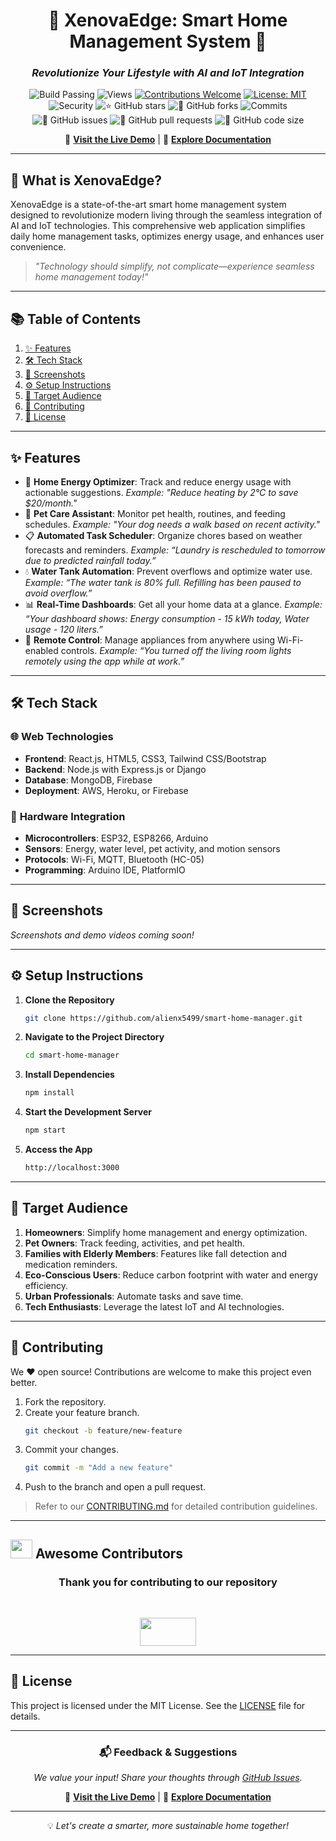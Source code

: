 
<div align="center">

# 🌟 **XenovaEdge: Smart Home Management System** 🌟  
### *Revolutionize Your Lifestyle with AI and IoT Integration*

![Build Passing](https://img.shields.io/badge/build-passing-success?style=flat-square)
![Views](https://hits.dwyl.com/alienx5499/smart-home-manager.svg)
[![Contributions Welcome](https://img.shields.io/badge/contributions-welcome-brightgreen.svg?style=flat-square)](https://github.com/alienx5499/smart-home-manager/blob/main/CONTRIBUTING.md)
[![License: MIT](https://custom-icon-badges.herokuapp.com/github/license/alienx5499/smart-home-manager?logo=law&logoColor=white)](https://github.com/alienx5499/smart-home-manager/blob/main/LICENSE)
![Security](https://snyk.io/test/github/dwyl/hapi-auth-jwt2/badge.svg?targetFile=package.json)
![⭐ GitHub stars](https://img.shields.io/github/stars/alienx5499/smart-home-manager?style=social)
![🍴 GitHub forks](https://img.shields.io/github/forks/alienx5499/smart-home-manager?style=social)
![Commits](https://badgen.net/github/commits/alienx5499/smart-home-manager)
![🐛 GitHub issues](https://img.shields.io/github/issues/alienx5499/smart-home-manager)
![📂 GitHub pull requests](https://img.shields.io/github/issues-pr/alienx5499/smart-home-manager)
![💾 GitHub code size](https://img.shields.io/github/languages/code-size/alienx5499/smart-home-manager)

🔗 **[Visit the Live Demo](#)** | 📑 **[Explore Documentation](#)**

</div>

---

## **🏡 What is XenovaEdge?**

XenovaEdge is a state-of-the-art smart home management system designed to revolutionize modern living through the seamless integration of AI and IoT technologies. This comprehensive web application simplifies daily home management tasks, optimizes energy usage, and enhances user convenience.

> *"Technology should simplify, not complicate—experience seamless home management today!"*

---

## **📚 Table of Contents**
1. [✨ Features](#-features)
2. [🛠️ Tech Stack](#️-tech-stack)
3. [📸 Screenshots](#-screenshots)
4. [⚙️ Setup Instructions](#️-setup-instructions)
5. [🎯 Target Audience](#-target-audience)
6. [🤝 Contributing](#-contributing)
7. [📜 License](#-license)

---

## **✨ Features**  
- 🏡 **Home Energy Optimizer**: Track and reduce energy usage with actionable suggestions.
   *Example: "Reduce heating by 2°C to save $20/month."*  
- 🐾 **Pet Care Assistant**: Monitor pet health, routines, and feeding schedules.
  *Example: "Your dog needs a walk based on recent activity."*
- 📋 **Automated Task Scheduler**: Organize chores based on weather forecasts and reminders.
  *Example: “Laundry is rescheduled to tomorrow due to predicted rainfall today.”* 
- 💧 **Water Tank Automation**: Prevent overflows and optimize water use.
  *Example: “The water tank is 80% full. Refilling has been paused to avoid overflow.”*
- 📊 **Real-Time Dashboards**: Get all your home data at a glance.
  *Example: “Your dashboard shows: Energy consumption - 15 kWh today, Water usage - 120 liters.”*  
- 📱 **Remote Control**: Manage appliances from anywhere using Wi-Fi-enabled controls.
  *Example: “You turned off the living room lights remotely using the app while at work.”*

---

## **🛠️ Tech Stack**

### 🌐 **Web Technologies**
- **Frontend**: React.js, HTML5, CSS3, Tailwind CSS/Bootstrap
- **Backend**: Node.js with Express.js or Django
- **Database**: MongoDB, Firebase
- **Deployment**: AWS, Heroku, or Firebase  

### 🤖 **Hardware Integration**
- **Microcontrollers**: ESP32, ESP8266, Arduino
- **Sensors**: Energy, water level, pet activity, and motion sensors
- **Protocols**: Wi-Fi, MQTT, Bluetooth (HC-05)
- **Programming**: Arduino IDE, PlatformIO

---

## **📸 Screenshots**
*Screenshots and demo videos coming soon!*

---

## **⚙️ Setup Instructions**

1. **Clone the Repository**
   ```bash
   git clone https://github.com/alienx5499/smart-home-manager.git
   ```
2. **Navigate to the Project Directory**
   ```bash
   cd smart-home-manager
   ```
3. **Install Dependencies**
   ```bash
   npm install
   ```
4. **Start the Development Server**
   ```bash
   npm start
   ```
5. **Access the App**
   ```bash
   http://localhost:3000
   ```

---

## **🎯 Target Audience**

1. **Homeowners**: Simplify home management and energy optimization.
2. **Pet Owners**: Track feeding, activities, and pet health.
3. **Families with Elderly Members**: Features like fall detection and medication reminders.
4. **Eco-Conscious Users**: Reduce carbon footprint with water and energy efficiency.
5. **Urban Professionals**: Automate tasks and save time.
6. **Tech Enthusiasts**: Leverage the latest IoT and AI technologies.

---

## **🤝 Contributing**

We ❤️ open source! Contributions are welcome to make this project even better.  
1. Fork the repository.  
2. Create your feature branch.  
   ```bash
   git checkout -b feature/new-feature
   ```
3. Commit your changes.  
   ```bash
   git commit -m "Add a new feature"
   ```
4. Push to the branch and open a pull request.

> Refer to our [CONTRIBUTING.md](CONTRIBUTING.md) for detailed contribution guidelines.

---

## <img src="https://fonts.gstatic.com/s/e/notoemoji/latest/1f31f/512.webp" width="35" height="30"> Awesome Contributors

<div align="center">
	<h3>Thank you for contributing to our repository</h3><br>
	<p align="center">
		<a href="https://github.com/alienx5499/smart-home-manager/contributors">
			<img src="https://contrib.rocks/image?repo=alienx5499/smart-home-manager" width="90" height="45" />
		</a>
	</p>
</div>

---

## **📜 License**

This project is licensed under the MIT License. See the [LICENSE](LICENSE) file for details.

---

<div align="center">

### 📬 **Feedback & Suggestions**
*We value your input! Share your thoughts through [GitHub Issues](https://github.com/alienx5499/smart-home-manager/issues).*


🔗 **[Visit the Live Demo](#)** | 📑 **[Explore Documentation](#)** 

---


💡 *Let's create a smarter, more sustainable home together!*

</div>
